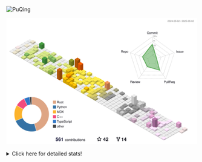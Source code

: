![PuQing](https://user-images.githubusercontent.com/27223114/171565019-9a56fae6-b08b-421f-99db-7e830da42371.png)

![](./profile-3d-contrib/profile-season-animate.svg)

<details>
<summary>Click here for detailed stats!</summary>

<!--START_SECTION:waka-->
![Lines of code](https://img.shields.io/badge/From%20Hello%20World%20I%27ve%20Written-2.0%20million%20lines%20of%20code-blue)

**🐱 My GitHub Data** 

> 📦 445.0 kB Used in GitHub's Storage 
 > 
> 🏆 192 Contributions in the Year 2025
 > 
> 🚫 Not Opted to Hire
 > 
> 📜 35 Public Repositories 
 > 
> 🔑 34 Private Repositories 
 > 
**I'm an Early 🐤** 

```text
🌞 Morning                854 commits         ██░░░░░░░░░░░░░░░░░░░░░░░   09.84 % 
🌆 Daytime                3734 commits        ███████████░░░░░░░░░░░░░░   43.02 % 
🌃 Evening                1953 commits        ██████░░░░░░░░░░░░░░░░░░░   22.50 % 
🌙 Night                  2138 commits        ██████░░░░░░░░░░░░░░░░░░░   24.63 % 
```


📊 **This Week I Spent My Time On** 

```text
💬 Programming Languages: 
Other                    26 hrs 17 mins      ████████████████░░░░░░░░░   64.61 % 
Python                   4 hrs 38 mins       ███░░░░░░░░░░░░░░░░░░░░░░   11.39 % 
Typst                    3 hrs 58 mins       ██░░░░░░░░░░░░░░░░░░░░░░░   09.75 % 
TypeScript               1 hr 35 mins        █░░░░░░░░░░░░░░░░░░░░░░░░   03.90 % 
Org                      1 hr 6 mins         █░░░░░░░░░░░░░░░░░░░░░░░░   02.72 % 

🔥 Editors: 
Arc                      20 hrs 6 mins       ████████████░░░░░░░░░░░░░   49.40 % 
VS Code                  12 hrs 7 mins       ███████░░░░░░░░░░░░░░░░░░   29.80 % 
Ghostty                  4 hrs 1 min         ██░░░░░░░░░░░░░░░░░░░░░░░   09.87 % 
Telegram                 2 hrs 19 mins       █░░░░░░░░░░░░░░░░░░░░░░░░   05.71 % 
NetEaseMusic             1 hr 26 mins        █░░░░░░░░░░░░░░░░░░░░░░░░   03.53 % 

💻 Operating System: 
Mac                      31 hrs 12 mins      ███████████████████░░░░░░   76.66 % 
Linux                    5 hrs 28 mins       ███░░░░░░░░░░░░░░░░░░░░░░   13.46 % 
WSL                      4 hrs 1 min         ██░░░░░░░░░░░░░░░░░░░░░░░   09.88 % 
```


<!--END_SECTION:waka-->
</details>
